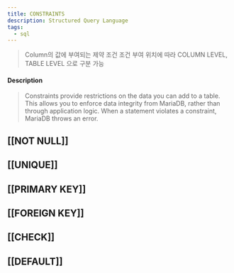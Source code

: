 ```yaml
---
title: CONSTRAINTS
description: Structured Query Language
tags:
  - sql
---
```

> Column의 값에 부여되는 제약 조건
> 조건 부여 위치에 따라 COLUMN LEVEL, TABLE LEVEL 으로 구분 가능  

#### Description
>Constraints provide restrictions on the data you can add to a table. This allows you to enforce data integrity from MariaDB, rather than through application logic. When a statement violates a constraint, MariaDB throws an error. 



## [[NOT NULL]]

## [[UNIQUE]]

## [[PRIMARY KEY]]

## [[FOREIGN KEY]]

## [[CHECK]]

## [[DEFAULT]]